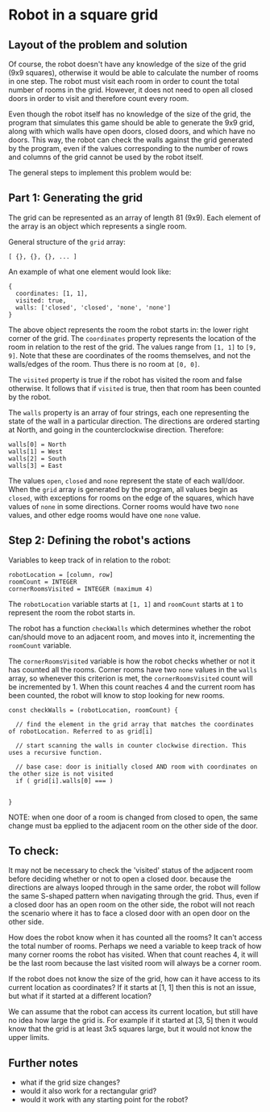 # Robot in a square grid

## Layout of the problem and solution

Of course, the robot doesn't have any knowledge of the size of the grid (9x9 squares), otherwise it would be able to calculate the number of rooms in one step. The robot must visit each room in order to count the total number of rooms in the grid. However, it does not need to open all closed doors in order to visit and therefore count every room. 

Even though the robot itself has no knowledge of the size of the grid, the program that simulates this game should be able to generate the 9x9 grid, along with which walls have open doors, closed doors, and which have no doors. This way, the robot can check the walls against the grid generated by the program, even if the values corresponding to the number of rows and columns of the grid cannot be used by the robot itself.

The general steps to implement this problem would be:

## Part 1: Generating the grid

The grid can be represented as an array of length 81 (9x9). Each element of the array is an object which represents a single room. 

General structure of the `grid` array:
```
[ {}, {}, {}, ... ]
```

An example of what one element would look like:
```
{
  coordinates: [1, 1], 
  visited: true,
  walls: ['closed', 'closed', 'none', 'none']
}
```
The above object represents the room the robot starts in: the lower right corner of the grid. The `coordinates` property represents the location of the room in relation to the rest of the grid. The values range from `[1, 1]` to `[9, 9]`. Note that these are coordinates of the rooms themselves, and not the walls/edges of the room. Thus there is no room at `[0, 0]`.

The `visited` property is true if the robot has visited the room and false otherwise. It follows that if `visited` is true, then that room has been counted by the robot. 

The `walls` property is an array of four strings, each one representing the state of the wall in a particular direction. The directions are ordered starting at North, and going in the counterclockwise direction. Therefore: 

```
walls[0] = North
walls[1] = West
walls[2] = South 
walls[3] = East
```
The values `open`, `closed` and `none` represent the state of each wall/door. When the `grid` array is generated by the program, all values begin as `closed`, with exceptions for rooms on the edge of the squares, which have values of `none` in some directions. Corner rooms would have two `none` values, and other edge rooms would have one `none` value.



## Step 2: Defining the robot's actions

Variables to keep track of in relation to the robot:

```
robotLocation = [column, row]
roomCount = INTEGER
cornerRoomsVisited = INTEGER (maximum 4)
```

The `robotLocation` variable starts at `[1, 1]` and `roomCount` starts at `1` to represent the room the robot starts in. 

The robot has a function `checkWalls` which determines whether the robot can/should move to an adjacent room, and moves into it, incrementing the `roomCount` variable.

The `cornerRoomsVisited` variable is how the robot checks whether or not it has counted all the rooms. Corner rooms have two `none` values in the `walls` array, so whenever this criterion is met, the `cornerRoomsVisited` count will be incremented by 1. When this count reaches 4 and the current room has been counted, the robot will know to stop looking for new rooms. 

```
const checkWalls = (robotLocation, roomCount) {

  // find the element in the grid array that matches the coordinates of robotLocation. Referred to as grid[i]

  // start scanning the walls in counter clockwise direction. This uses a recursive function.

  // base case: door is initially closed AND room with coordinates on the other size is not visited
  if ( grid[i].walls[0] === )


}
```
NOTE: when one door of a room is changed from closed to open, the same change must ba epplied to the adjacent room on the other side of the door.

## To check: 

It may not be necessary to check the 'visited' status of the adjacent room before deciding whether or not to open a closed door. because the directions are always looped through in the same order, the robot will follow the same S-shaped pattern when navigating through the grid. Thus, even if a closed door has an open room on the other side, the robot will not reach the scenario where it has to face a closed door with an open door on the other side.

How does the robot know when it has counted all the rooms? It can't access the total number of rooms. Perhaps we need a variable to keep track of how many corner rooms the robot has visited. When that count reaches 4, it will be the last room because the last visited room will always be a corner room. 

If the robot does not know the size of the grid, how can it have access to its current location as coordinates? If it starts at [1, 1]  then this is not an issue, but what if it started at a different location? 

We can assume that the robot can access its current location, but still have no idea how large the grid is. For example if it started at [3, 5] then it would know that the grid is at least 3x5 squares large, but it would not know the upper limits. 

## Further notes
- what if the grid size changes?
- would it also work for a rectangular grid?
- would it work with any starting point for the robot?

